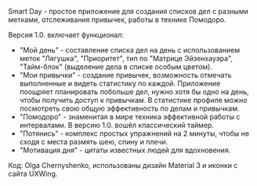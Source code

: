Smart Day - простое приложение для создания списков дел с разными метками, отслеживания привычек, работы в технике Помодоро.

Версия 1.0. включает функционал:
- "Мой день" - составление списка дел на день c использованием меток "Лягушка", "Приоритет", тип по "Матрице Эйзенхауэра", "Тайм-блок" (выделение дела в списке особым цветом).
- "Мои привычки" - создание привычек, возможность отмечать выполненные и видеть статистику по каждой.
  Приложение поощряет планировать побольше дел, нужно хотя бы одно на день, чтобы получить доступ к привычкам. В статистике профиле можно посмотреть свою общую эффективность по делам и привычкам.
- "Помодоро" - знаменитая в мире техника эффективной работы с интервалами. В версию 1.0. вошёл классический таймер.
- "Потянись" - комплекс простых упражнений на 2 минуты, чтобы не сходя с места размять шею, спину и плечи.
- "Мотивация дня" - цитаты известных людей для вдохновения.

Код: Olga Chernyshenko, использованы дизайн Material 3 и иконки с сайта UXWing.
